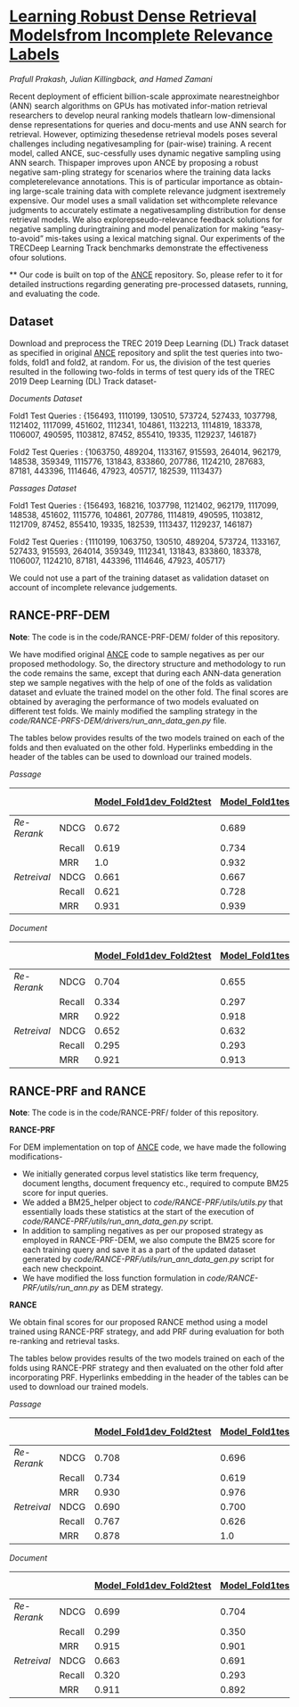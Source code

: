 # [Learning Robust Dense Retrieval Modelsfrom Incomplete Relevance Labels](https://github.com/purble/RANCE_practice)

*Prafull Prakash, Julian Killingback, and Hamed Zamani*

Recent deployment of efficient billion-scale approximate nearestneighbor (ANN) search algorithms on GPUs has motivated infor-mation retrieval researchers to develop neural ranking models thatlearn low-dimensional dense representations for queries and docu-ments and use ANN search for retrieval. However, optimizing thesedense retrieval models poses several challenges including negativesampling for (pair-wise) training. A recent model, called ANCE, suc-cessfully uses dynamic negative sampling using ANN search. Thispaper improves upon ANCE by proposing a robust negative sam-pling strategy for scenarios where the training data lacks completerelevance annotations. This is of particular importance as obtain-ing large-scale training data with complete relevance judgment isextremely expensive. Our model uses a small validation set withcomplete relevance judgments to accurately estimate a negativesampling distribution for dense retrieval models. We also explorepseudo-relevance feedback solutions for negative sampling duringtraining and model penalization for making “easy-to-avoid” mis-takes using a lexical matching signal. Our experiments of the TRECDeep Learning Track benchmarks demonstrate the effectiveness ofour solutions.

** Our code is built on top of the [ANCE](https://github.com/microsoft/ANCE) repository. So, please refer to it for detailed instructions regarding generating pre-processed datasets, running, and evaluating the code.

## Dataset

Download and preprocess the TREC 2019 Deep Learning (DL) Track dataset as specified in original [ANCE](https://github.com/microsoft/ANCE) repository and split the test queries into two-folds, fold1 and fold2, at random. For us, the division of the test queries resulted in the following two-folds in terms of test query ids of the TREC 2019 Deep Learning (DL) Track dataset-

*Documents Dataset*

Fold1 Test Queries : {156493, 1110199, 130510, 573724, 527433, 1037798, 1121402, 1117099, 451602, 1112341, 104861, 1132213, 1114819, 183378, 1106007, 490595, 1103812, 87452, 855410, 19335, 1129237, 146187}

Fold2 Test Queries : {1063750, 489204, 1133167, 915593, 264014, 962179, 148538, 359349, 1115776, 131843, 833860, 207786, 1124210, 287683, 87181, 443396, 1114646, 47923, 405717, 182539, 1113437}

*Passages Dataset*

Fold1 Test Queries : {156493, 168216, 1037798, 1121402, 962179, 1117099, 148538, 451602, 1115776, 104861, 207786, 1114819, 490595, 1103812, 1121709, 87452, 855410, 19335, 182539, 1113437, 1129237, 146187}

Fold2 Test Queries : {1110199, 1063750, 130510, 489204, 573724, 1133167, 527433, 915593, 264014, 359349, 1112341, 131843, 833860, 183378, 1106007, 1124210, 87181, 443396, 1114646, 47923, 405717}

We could not use a part of the training dataset as validation dataset on account of incomplete relevance judgements.

## RANCE-PRF-DEM

**Note**: The code is in the code/RANCE-PRF-DEM/ folder of this repository.
  
We have modified original [ANCE](https://github.com/microsoft/ANCE) code to sample negatives as per our proposed methodology. So, the directory structure and methodology to run the code remains the same, except that during each ANN-data generation step we sample negatives with the help of one of the folds as validation dataset and evluate the trained model on the other fold. The final scores are obtained by averaging the performance of two models evaluated on different test folds. We mainly modified the sampling strategy in the *code/RANCE-PRFS-DEM/drivers/run_ann_data_gen.py* file.

The tables below provides results of the two models trained on each of the folds and then evaluated on the other fold. Hyperlinks embedding in the header of the tables can be used to download our trained models.

*Passage*

|             |               | [Model_Fold1dev_Fold2test](https://github.com/microsoft/ANCE)  | [Model_Fold1test_Fold2dev](https://github.com/microsoft/ANCE)  | Average Performance |
|-------------|---------------|----------------------------|-----------------------------|---------------------|
| *Re-Rerank* | NDCG          |          0.672             |          0.689              |        0.681        |
|             | Recall        |          0.619             |          0.734              |        0.676        |
|             | MRR           |          1.0               |          0.932              |        0.966        |
| *Retreival* | NDCG          |          0.661             |          0.667              |        0.664        |
|             | Recall        |          0.621             |          0.728              |        0.674        |
|             | MRR           |          0.931             |          0.939              |        0.935        |


*Document*

|             |               | [Model_Fold1dev_Fold2test](https://github.com/microsoft/ANCE)  | [Model_Fold1test_Fold2dev](https://github.com/microsoft/ANCE)  | Average Performance |
|-------------|---------------|----------------------------|-----------------------------|---------------------|
| *Re-Rerank* | NDCG          |          0.704             |          0.655              |        0.68         |
|             | Recall        |          0.334             |          0.297              |        0.315        |
|             | MRR           |          0.922             |          0.918              |        0.92         |
| *Retreival* | NDCG          |          0.652             |          0.632              |        0.642        |
|             | Recall        |          0.295             |          0.293              |        0.294        |
|             | MRR           |          0.921             |          0.913              |        0.917        |


## RANCE-PRF and RANCE

**Note**: The code is in the code/RANCE-PRF/ folder of this repository.

**RANCE-PRF**

For DEM implementation on top of [ANCE](https://github.com/microsoft/ANCE) code, we have made the following modifications-

* We initially generated corpus level statistics like term frequency, document lengths, document frequency etc., required to compute BM25 score for input queries.
* We added a BM25_helper object to *code/RANCE-PRF/utils/utils.py* that essentially loads these statistics at the start of the execution of *code/RANCE-PRF/utils/run_ann_data_gen.py* script.
* In addition to sampling negatives as per our proposed strategy as employed in RANCE-PRF-DEM, we also compute the BM25 score for each training query and save it as a part of the updated dataset generated by *code/RANCE-PRF/utils/run_ann_data_gen.py* script for each new checkpoint.
* We have modified the loss function formulation in *code/RANCE-PRF/utils/run_ann.py* as DEM strategy.

**RANCE**

We obtain final scores for our proposed RANCE method using a model trained using RANCE-PRF strategy, and add PRF during evaluation for both re-ranking and retrieval tasks.

The tables below provides results of the two models trained on each of the folds using RANCE-PRF strategy and then evaluated on the other fold after incorporating PRF. Hyperlinks embedding in the header of the tables can be used to download our trained models.

*Passage*

|             |               | [Model_Fold1dev_Fold2test](https://github.com/microsoft/ANCE)  | [Model_Fold1test_Fold2dev](https://github.com/microsoft/ANCE)  | Average Performance |
|-------------|---------------|----------------------------|-----------------------------|---------------------|
| *Re-Rerank* | NDCG          |          0.708             |          0.696              |        0.702        |
|             | Recall        |          0.734             |          0.619              |        0.676        |
|             | MRR           |          0.930             |          0.976              |        0.954        |
| *Retreival* | NDCG          |          0.690             |          0.700              |        0.695        |
|             | Recall        |          0.767             |          0.626              |        0.697        |
|             | MRR           |          0.878             |          1.0                |        0.939        |


*Document*

|             |               | [Model_Fold1dev_Fold2test](https://github.com/microsoft/ANCE)  | [Model_Fold1test_Fold2dev](https://github.com/microsoft/ANCE)  | Average Performance |
|-------------|---------------|----------------------------|-----------------------------|---------------------|
| *Re-Rerank* | NDCG          |          0.699             |          0.704              |        0.702        |
|             | Recall        |          0.299             |          0.350              |        0.325        |
|             | MRR           |          0.915             |          0.901              |        0.908        |
| *Retreival* | NDCG          |          0.663             |          0.691              |        0.677        |
|             | Recall        |          0.320             |          0.293              |        0.307        |
|             | MRR           |          0.911             |          0.892              |        0.901        |
